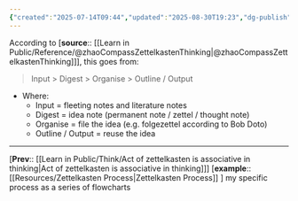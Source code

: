 ```yaml
---
{"created":"2025-07-14T09:44","updated":"2025-08-30T19:23","dg-publish":true,"dg-permalink":"1a1d1a-zettelkasten-flow","id":"1a1d1a","dg-path":"Think/Flow of zettelkasten.md","permalink":"/1a1d1a-zettelkasten-flow/","dgPassFrontmatter":true,"noteIcon":"1"}
---
```


According to [**source**:: [[Learn in Public/Reference/@zhaoCompassZettelkastenThinking\|@zhaoCompassZettelkastenThinking]]], this goes from:
> Input > Digest > Organise > Outline / Output 

- Where: 
	- Input = fleeting notes and literature notes 
	- Digest = idea note (permanent note / zettel / thought note)
	- Organise = file the idea (e.g. folgezettel according to Bob Doto)
	- Outline / Output = reuse the idea 

--- 

[**Prev**:: [[Learn in Public/Think/Act of zettelkasten is associative in thinking\|Act of zettelkasten is associative in thinking]]]
[**example**:: [[Resources/Zettelkasten Process\|Zettelkasten Process]] ] my specific process as a series of flowcharts